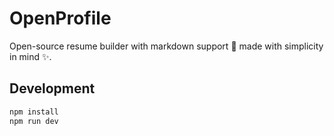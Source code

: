 # OpenProfile

Open-source resume builder with markdown support :tada: made with simplicity in mind ✨.

## Development

```bash
npm install
npm run dev
```
